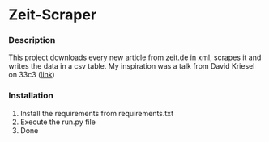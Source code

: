 # Zeit-Scraper
### Description
This project downloads every new article from zeit.de in xml, scrapes it and writes the data in a csv table.
My inspiration was a talk from David Kriesel on 33c3 ([link](https://www.youtube.com/watch?v=-YpwsdRKt8Q))

### Installation
1. Install the requirements from requirements.txt
2. Execute the run.py file
3. Done
